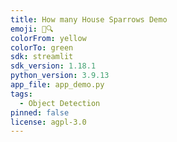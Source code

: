 ```yaml
---
title: How many House Sparrows Demo
emoji: 🏡🔍
colorFrom: yellow
colorTo: green
sdk: streamlit
sdk_version: 1.18.1
python_version: 3.9.13
app_file: app_demo.py
tags:
  - Object Detection
pinned: false
license: agpl-3.0
---
```

